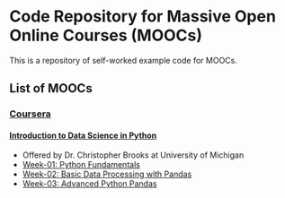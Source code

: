 # Code Repository for Massive Open Online Courses (MOOCs)
This is a repository of self-worked example code for MOOCs.

## List of MOOCs

### [Coursera](https://www.coursera.org/)

#### [Introduction to Data Science in Python](https://github.com/liberaliscomputing/code-for-moocs/tree/master/coursera/introduction-to-data-science-in-python)  
+ Offered by Dr. Christopher Brooks at University of Michigan  
+ [Week-01: Python Fundamentals](https://github.com/liberaliscomputing/code-for-moocs/tree/master/coursera/introduction-to-data-science-in-python/week-01-python-fundamentals)  
+ [Week-02: Basic Data Processing with Pandas](https://github.com/liberaliscomputing/code-for-moocs/tree/master/coursera/introduction-to-data-science-in-python/week-02-basic-data-processing-with-pandas)  
+ [Week-03: Advanced Python Pandas](https://github.com/liberaliscomputing/code-for-moocs/tree/master/coursera/introduction-to-data-science-in-python/week-03-advanced-python-pandas) 
